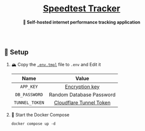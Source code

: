 <h1 align="center"><a href="https://speedtest-tracker.dev/">Speedtest Tracker</a></h1>

<div align="center">

**🐇 Self-hosted internet performance tracking application**

</div>

<br /><br />

## 🔧 Setup

1. 🏔️ Copy the [`.env.tmpl`](./.env.tmpl) file to `.env` and Edit it

   |      Name      |           Value           |
   | :------------: | :-----------------------: |
   |   `APP_KEY`    |     [Encryption key]      |
   | `DB_PASSWORD`  | Random Database Password  |
   | `TUNNEL_TOKEN` | [Cloudflare Tunnel Token] |

   [Encryption key]: https://speedtest-tracker.dev
   [Cloudflare Tunnel Token]: https://developers.cloudflare.com/cloudflare-one/connections/connect-networks/

2. 🚀 Start the Docker Compose

   ```shell
   docker compose up -d
   ```
